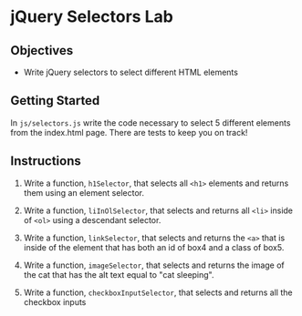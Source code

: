 # jQuery Selectors Lab

## Objectives

+ Write jQuery selectors to select different HTML elements

## Getting Started

In `js/selectors.js` write the code necessary to select 5 different elements
from the index.html page. There are tests to keep you on track!

## Instructions

1. Write a function, `h1Selector`,  that selects all `<h1>` elements and returns
them using an element selector.

2. Write a function, `liInOlSelector`,  that selects and returns all `<li>` inside
of `<ol>` using a descendant selector.

3. Write a function, `linkSelector`,  that selects and returns the `<a>` that is
inside of the element that has both an id of box4 and a class of box5.

4. Write a function, `imageSelector`,  that selects and returns the image of the
cat that has the alt text equal to "cat sleeping".

5. Write a function, `checkboxInputSelector`,  that selects and returns all the
checkbox inputs
